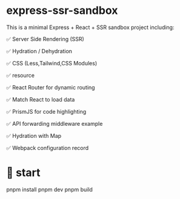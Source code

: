 # express-ssr-sandbox

This is a minimal Express + React + SSR sandbox project including:

✅ Server Side Rendering (SSR)

✅ Hydration / Dehydration

✅ CSS (Less,Tailwind,CSS Modules)

✅ resource

✅ React Router for dynamic routing

✅ Match React to load data

✅ PrismJS for code highlighting

✅ API forwarding middleware example

✅ Hydration with Map

✅ Webpack configuration record

# 🚀 start

pnpm install
pnpm dev
pnpm build
